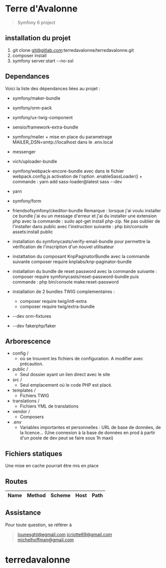 # Terre d'Avalonne
> Symfony 6 project

## installation du projet

1.	git clone git@gitlab.com:terredavalonne/terredavalonne.git
2.	composer install
3. 	symfony server:start --no-ssl

## Dependances

Voici la liste des dépendances liées au projet :

- symfony/maker-bundle
- symfony/orm-pack
- symfony/ux-twig-component
- sensio/framework-extra-bundle
- symfony/mailer + mise en place du parametrage MAILER_DSN=smtp://localhost dans le .env.local
- messenger
- vich/uploader-bundle
- symfony/webpack-encore-bundle avec dans le fichier webpack.config.js activation de l'option .enableSassLoader() + commande : yarn add sass-loader@latest sass --dev
- yarn
- symfony/form
- friendsofsymfony/ckeditor-bundle Remarque : lorsque j'ai voulu installer ce bundle j'ai eu un message d'erreur et j'ai du installer une extension php avec la commande : sudo apt-get install php-zip. Ne pas oublier de l'installer dans public avec l'instruction suivante : php bin/console assets:install public
- installation du symfonycasts/verify-email-bundle pour permettre la vérification de l'inscription d'un nouvel utilisateur
- instattation du composant KnpPaginatorBundle avec la commande suivante composer require knplabs/knp-paginator-bundle
- installation du bundle de reset password avec la commande suivante : composer require symfonycasts/reset-password-bundle puis commande : php bin/console make:reset-password
- installation de 2 bundles TWIG complementaires : 
	- composer require twig/intl-extra
	- composer require twig/extra-bundle


- --dev orm-fixtures
- --dev fakerphp/faker

## Arborescence

 - config / 
	 - où se trouvent les fichiers de configuration. A modifier avec précaution.
 - public / 
	 - Seul dossier ayant un lien direct avec le site 
 - src /
	 - Seul emplacement où le code PHP est placé.
 - templates /
	 - Fichiers TWIG
 - translations /
	 - Fichiers YML de translations
 - vendor /
	 - Composers
 - .env
	 - Variables importantes et personnelles : URL de base de données, de la licence...  (Une connexion à la base de données en prod à partir d'un poste de dev peut se faire sous 1h maxi)

## Fichiers statiques

Une mise en cache pourrait être mis en place


## Routes

|Name| Method | Scheme | Host | Path|
|--|--|--|--|--|



## Assistance 

Pour toute question, se référer à 

> lounesghl@egmail.com
> jcriotte69@gmail.com
> michelhoffman@gmail.com
# terredavalonne
